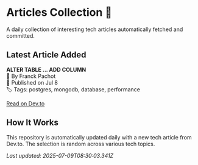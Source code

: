 # Articles Collection 📕

A daily collection of interesting tech articles automatically fetched and committed.

## Latest Article Added

**ALTER TABLE ... ADD COLUMN**  
👤 By Franck Pachot  
📅 Published on Jul 8  
🏷 Tags: postgres, mongodb, database, performance  

[Read on Dev.to](https://dev.to/franckpachot/alter-table-add-column-2nlp)

## How It Works

This repository is automatically updated daily with a new tech article from Dev.to. The selection is random across various tech topics.

_Last updated: 2025-07-09T08:30:03.341Z_
